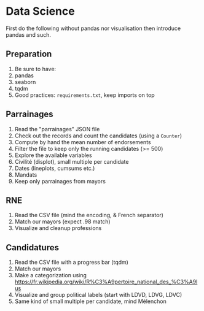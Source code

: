# Data Science

First do the following without pandas nor visualisation then introduce pandas and such.

## Preparation

1. Be sure to have:
  1. pandas
  2. seaborn
  3. tqdm
2. Good practices: `requirements.txt`, keep imports on top

## Parrainages

1. Read the "parrainages" JSON file
2. Check out the records and count the candidates (using a `Counter`)
3. Compute by hand the mean number of endorsements
4. Filter the file to keep only the running candidates (>= 500)
5. Explore the available variables
  1. Civilité (displot), small multiple per candidate
  2. Dates (lineplots, cumsums etc.)
  3. Mandats
6. Keep only parrainages from mayors

## RNE

1. Read the CSV file (mind the encoding, & French separator)
2. Match our mayors (expect .98 match)
3. Visualize and cleanup professions

## Candidatures

1. Read the CSV file with a progress bar (tqdm)
2. Match our mayors
3. Make a categorization using https://fr.wikipedia.org/wiki/R%C3%A9pertoire_national_des_%C3%A9lus
4. Visualize and group political labels (start with LDVD, LDVG, LDVC)
5. Same kind of small multiple per candidate, mind Mélenchon
